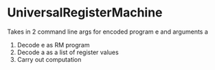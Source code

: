 # UniversalRegisterMachine

Takes in 2 command line args for encoded program e and arguments a
1. Decode e as RM program
2. Decode a as a list of register values
3. Carry out computation
